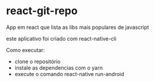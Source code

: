 # react-git-repo
App em react que lista as libs mais populares de javascript

este aplicativo foi criado com react-native-cli


Como executar:
  - clone o repositório
  - instale as dependencias com o yarn
  - execute o comando react-native run-android
